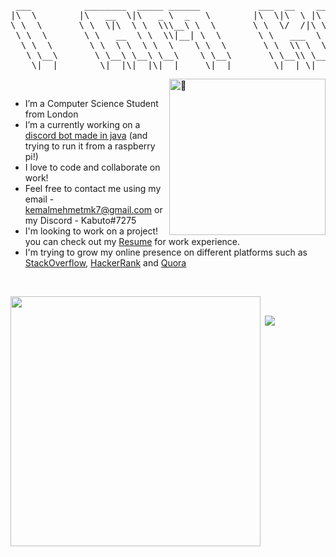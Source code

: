 

<pre>
 ___          ________  _____ ______           ___  __    ________  ________  ___  ___  _________  ________     
|\  \        |\   __  \|\   _ \  _   \        |\  \|\  \ |\   __  \|\   __  \|\  \|\  \|\___   ___\\   __  \    
\ \  \       \ \  \|\  \ \  \\\__\ \  \       \ \  \/  /|\ \  \|\  \ \  \|\ /\ \  \\\  \|___ \  \_\ \  \|\  \   
 \ \  \       \ \   __  \ \  \\|__| \  \       \ \   ___  \ \   __  \ \   __  \ \  \\\  \   \ \  \ \ \  \\\  \  
  \ \  \       \ \  \ \  \ \  \    \ \  \       \ \  \\ \  \ \  \ \  \ \  \|\  \ \  \\\  \   \ \  \ \ \  \\\  \ 
   \ \__\       \ \__\ \__\ \__\    \ \__\       \ \__\\ \__\ \__\ \__\ \_______\ \_______\   \ \__\ \ \_______\
    \|__|        \|__|\|__|\|__|     \|__|        \|__| \|__|\|__|\|__|\|_______|\|_______|    \|__|  \|_______|
</pre>
<p>&nbsp;<img align="right" width="250" alt="🦑" src="https://count.getloli.com/get/@:kabuto-mk7?theme=gelbooru"></p>

- I’m a Computer Science Student from London
- I’m a currently working on a <a href="https://github.com/kabuto-mk7/shishi-bot">discord bot made in java</a> (and trying to run it from a raspberry pi!)
- I love to code and collaborate on work!
- Feel free to contact me using my email - kemalmehmetmk7@gmail.com or my Discord - Kabuto#7275
- I'm looking to work on a project! you can check out my <a href="https://drive.google.com/file/d/1U3zUH84RrbiJQ1Ac7opHKC2ko7geSpte/view?usp=sharing">Resume</a> for work experience.
- I'm trying to grow my online presence on different platforms such as <a href="https://stackoverflow.com/users/14565309/kabuto">StackOverflow</a>, <a href="https://www.hackerrank.com/kemalmehmetmk7">HackerRank</a> and <a href="https://www.quora.com/profile/Kemal-93">Quora</a>

<br>
<p>&nbsp;<img align="left"  width="400" src="https://github-readme-stats.vercel.app/api?username=kabuto-mk7&theme=dark&show_icons=true"/></p>
<p>&nbsp;<img align="bottom right" src="https://user-images.githubusercontent.com/22963968/114021347-e3c48b80-9870-11eb-8bc8-998bf39b4d0d.png"/></p>
